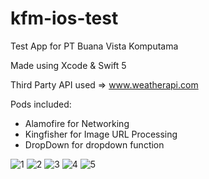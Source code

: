 # kfm-ios-test
Test App for PT Buana Vista Komputama

Made using Xcode & Swift 5

Third Party API used => www.weatherapi.com

Pods included:
- Alamofire for Networking
- Kingfisher for Image URL Processing
- DropDown for dropdown function

![1](https://i.ibb.co/r2zv97L/Simulator-Screen-Shot-i-Pod-touch-7th-generation-2021-12-24-at-13-19-51.png)
![2](https://i.ibb.co/gJ8qzrQ/Simulator-Screen-Shot-i-Pod-touch-7th-generation-2021-12-24-at-13-19-55.png)
![3](https://i.ibb.co/mc7tkRX/Simulator-Screen-Shot-i-Pod-touch-7th-generation-2021-12-24-at-13-19-59.png)
![4](https://i.ibb.co/W5hyn0m/Simulator-Screen-Shot-i-Pod-touch-7th-generation-2021-12-24-at-13-20-06.png)
![5](https://i.ibb.co/6WXDZDH/Simulator-Screen-Shot-i-Pod-touch-7th-generation-2021-12-24-at-13-20-12.png)

